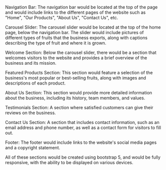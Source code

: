 Navigation Bar: The navigation bar would be located at the top of the page and would include links to the different pages of the website such as "Home", "Our Products", "About Us", "Contact Us", etc.

Carousel Slider: The carousel slider would be located at the top of the home page, below the navigation bar. The slider would include pictures of different types of fruits that the business exports, along with captions describing the type of fruit and where it is grown.

Welcome Section: Below the carousel slider, there would be a section that welcomes visitors to the website and provides a brief overview of the business and its mission.

Featured Products Section: This section would feature a selection of the business's most popular or best-selling fruits, along with images and descriptions of each product.

About Us Section: This section would provide more detailed information about the business, including its history, team members, and values.

Testimonials Section: A section where satisfied customers can give their reviews on the business.

Contact Us Section: A section that includes contact information, such as an email address and phone number, as well as a contact form for visitors to fill out.

Footer: The footer would include links to the website's social media pages and a copyright statement.

All of these sections would be created using bootstrap 5, and would be fully responsive, with the ability to be displayed on various devices.